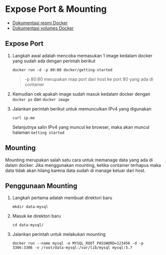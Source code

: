 # Expose Port & Mounting

* [Dokumentasi resmi Docker](https://docs.docker.com/get-started/)
* [Dokumentasi volumes Docker](https://docs.docker.com/storage/volumes/)

## Expose Port

1. Langkah awal adalah mencoba memasukan 1 image kedalam docker yang sudah ada dengan perintah berikut
   ```
   docker run -d -p 80:80 docker/getting-started
   ```
   > -p 80:80 merupakan map port dari host ke port 80 yang ada di container

2. Kemudian cek apakah image sudah masuk kedalam docker dengan `docker ps` dan `docker image`
   
3. Jalankan perintah berikut untuk memunculkan IPv4 yang digunakan
   ```
   curl ip.me
   ```
   Selanjutnya salin IPv4 yang muncul ke browser, maka akan muncul halaman `Getting started`
   

## Mounting
Mounting merupakan salah satu cara untuk memanage data yang ada di dalam docker. Jika menggunakan mounting, ketika container terhapus maka data tidak akan hilang karena data sudah di manage keluar dari host.

## Penggunaan Mounting

1. Langkah pertama adalah membuat direktori baru
   ```
   mkdir data-mysql
   ```
2. Masuk ke direktori baru
   ```
   cd data-mysql/
   ```
3. Jalankan perintah untuk melakukan mounting
   ```
   docker run --name mysql -e MYSQL_ROOT_PASSWORD=123456 -d -p 3306:3306 -v /root/data-mysql:/var/lib/mysql mysql:5.7
   ```
